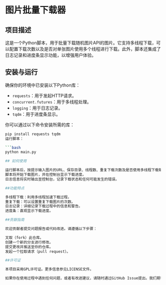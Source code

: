# 图片批量下载器

## 项目描述

这是一个Python脚本，用于批量下载随机图片API的图片。它支持多线程下载，可以配置下载次数以及是否对单张图片使用多个线程进行下载。此外，脚本还集成了日志记录和进度条显示功能，以增强用户体验。

## 安装与运行

确保你的环境中已安装以下Python库：

- `requests`：用于发起HTTP请求。
- `concurrent.futures`：用于多线程处理。
- `logging`：用于日志记录。
- `tqdm`：用于进度条显示。

你可以通过以下命令安装所需的库：

```bash
pip install requests tqdm
运行脚本：

```bash
python main.py

## 如何使用

运行脚本后，按提示输入图片的URL、保存目录、线程数、重复下载次数及是否使用多线程下载每张图片的选项。
脚本将开始下载图片，并在控制台显示下载进度。
日志信息将实时输出至控制台，记录下载状态和任何可能发生的错误。

##功能特点

多线程下载：利用多线程加速下载过程。
重复下载：可以设置重复下载图片的次数。
日志记录：详细记录下载过程中的信息和警告。
进度条：直观显示下载进度。

##贡献指南

欢迎贡献者提交问题报告或代码改进。请遵循以下步骤：

叉取（fork）此仓库。
创建一个新的分支进行修改。
提交更改并推送至你的仓库。
发起一个拉取请求（pull request）。

##许可证

本项目采用GPL许可证。更多信息参见LICENSE文件。

如果你在使用过程中遇到任何问题，或者有改进建议，请随时通过GitHub Issue提出。我们期待你的反馈！
